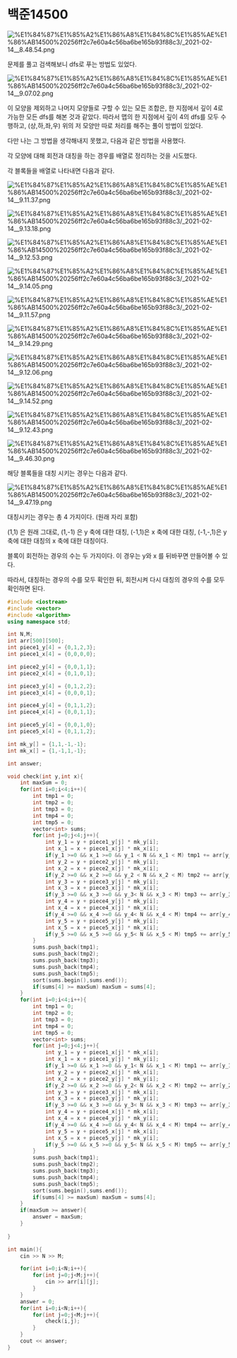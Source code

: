 # 백준14500

![%E1%84%87%E1%85%A2%E1%86%A8%E1%84%8C%E1%85%AE%E1%86%AB14500%20256ff2c7e60a4c56ba6be165b93f88c3/_2021-02-14__8.48.54.png](%E1%84%87%E1%85%A2%E1%86%A8%E1%84%8C%E1%85%AE%E1%86%AB14500%20256ff2c7e60a4c56ba6be165b93f88c3/_2021-02-14__8.48.54.png)

문제를 풀고 검색해보니 dfs로 푸는 방법도 있었다. 

![%E1%84%87%E1%85%A2%E1%86%A8%E1%84%8C%E1%85%AE%E1%86%AB14500%20256ff2c7e60a4c56ba6be165b93f88c3/_2021-02-14__9.07.02.png](%E1%84%87%E1%85%A2%E1%86%A8%E1%84%8C%E1%85%AE%E1%86%AB14500%20256ff2c7e60a4c56ba6be165b93f88c3/_2021-02-14__9.07.02.png)

이 모양을 제외하고 나머지 모양들로 구할 수 있는 모든 조합은, 한 지점에서 깊이 4로 가능한 모든 dfs를 해본 것과 같았다. 따라서 맵의 한 지점에서 깊이 4의 dfs를 모두 수행하고, (상,하,좌,우) 위의 저 모양만 따로 처리를 해주는 풀이 방법이 있었다. 

다만 나는 그 방법을 생각해내지 못했고, 다음과 같은 방법을 사용했다. 

각 모양에 대해 회전과 대칭을 하는 경우를 배열로 정리하는 것을 시도했다. 

각 블록들을 배열로 나타내면 다음과 같다. 

![%E1%84%87%E1%85%A2%E1%86%A8%E1%84%8C%E1%85%AE%E1%86%AB14500%20256ff2c7e60a4c56ba6be165b93f88c3/_2021-02-14__9.11.37.png](%E1%84%87%E1%85%A2%E1%86%A8%E1%84%8C%E1%85%AE%E1%86%AB14500%20256ff2c7e60a4c56ba6be165b93f88c3/_2021-02-14__9.11.37.png)

![%E1%84%87%E1%85%A2%E1%86%A8%E1%84%8C%E1%85%AE%E1%86%AB14500%20256ff2c7e60a4c56ba6be165b93f88c3/_2021-02-14__9.13.18.png](%E1%84%87%E1%85%A2%E1%86%A8%E1%84%8C%E1%85%AE%E1%86%AB14500%20256ff2c7e60a4c56ba6be165b93f88c3/_2021-02-14__9.13.18.png)

![%E1%84%87%E1%85%A2%E1%86%A8%E1%84%8C%E1%85%AE%E1%86%AB14500%20256ff2c7e60a4c56ba6be165b93f88c3/_2021-02-14__9.12.53.png](%E1%84%87%E1%85%A2%E1%86%A8%E1%84%8C%E1%85%AE%E1%86%AB14500%20256ff2c7e60a4c56ba6be165b93f88c3/_2021-02-14__9.12.53.png)

![%E1%84%87%E1%85%A2%E1%86%A8%E1%84%8C%E1%85%AE%E1%86%AB14500%20256ff2c7e60a4c56ba6be165b93f88c3/_2021-02-14__9.14.05.png](%E1%84%87%E1%85%A2%E1%86%A8%E1%84%8C%E1%85%AE%E1%86%AB14500%20256ff2c7e60a4c56ba6be165b93f88c3/_2021-02-14__9.14.05.png)

![%E1%84%87%E1%85%A2%E1%86%A8%E1%84%8C%E1%85%AE%E1%86%AB14500%20256ff2c7e60a4c56ba6be165b93f88c3/_2021-02-14__9.11.57.png](%E1%84%87%E1%85%A2%E1%86%A8%E1%84%8C%E1%85%AE%E1%86%AB14500%20256ff2c7e60a4c56ba6be165b93f88c3/_2021-02-14__9.11.57.png)

![%E1%84%87%E1%85%A2%E1%86%A8%E1%84%8C%E1%85%AE%E1%86%AB14500%20256ff2c7e60a4c56ba6be165b93f88c3/_2021-02-14__9.14.29.png](%E1%84%87%E1%85%A2%E1%86%A8%E1%84%8C%E1%85%AE%E1%86%AB14500%20256ff2c7e60a4c56ba6be165b93f88c3/_2021-02-14__9.14.29.png)

![%E1%84%87%E1%85%A2%E1%86%A8%E1%84%8C%E1%85%AE%E1%86%AB14500%20256ff2c7e60a4c56ba6be165b93f88c3/_2021-02-14__9.12.06.png](%E1%84%87%E1%85%A2%E1%86%A8%E1%84%8C%E1%85%AE%E1%86%AB14500%20256ff2c7e60a4c56ba6be165b93f88c3/_2021-02-14__9.12.06.png)

![%E1%84%87%E1%85%A2%E1%86%A8%E1%84%8C%E1%85%AE%E1%86%AB14500%20256ff2c7e60a4c56ba6be165b93f88c3/_2021-02-14__9.14.52.png](%E1%84%87%E1%85%A2%E1%86%A8%E1%84%8C%E1%85%AE%E1%86%AB14500%20256ff2c7e60a4c56ba6be165b93f88c3/_2021-02-14__9.14.52.png)

![%E1%84%87%E1%85%A2%E1%86%A8%E1%84%8C%E1%85%AE%E1%86%AB14500%20256ff2c7e60a4c56ba6be165b93f88c3/_2021-02-14__9.12.43.png](%E1%84%87%E1%85%A2%E1%86%A8%E1%84%8C%E1%85%AE%E1%86%AB14500%20256ff2c7e60a4c56ba6be165b93f88c3/_2021-02-14__9.12.43.png)

![%E1%84%87%E1%85%A2%E1%86%A8%E1%84%8C%E1%85%AE%E1%86%AB14500%20256ff2c7e60a4c56ba6be165b93f88c3/_2021-02-14__9.46.30.png](%E1%84%87%E1%85%A2%E1%86%A8%E1%84%8C%E1%85%AE%E1%86%AB14500%20256ff2c7e60a4c56ba6be165b93f88c3/_2021-02-14__9.46.30.png)

해당 블록들을 대칭 시키는 경우는 다음과 같다.

![%E1%84%87%E1%85%A2%E1%86%A8%E1%84%8C%E1%85%AE%E1%86%AB14500%20256ff2c7e60a4c56ba6be165b93f88c3/_2021-02-14__9.47.19.png](%E1%84%87%E1%85%A2%E1%86%A8%E1%84%8C%E1%85%AE%E1%86%AB14500%20256ff2c7e60a4c56ba6be165b93f88c3/_2021-02-14__9.47.19.png)

대칭시키는 경우는 총 4 가지이다. (원래 자리 포함)

(1,1) 은 원래 그대로, (1,-1) 은 y 축에 대한 대칭, (-1,1)은 x 축에 대한 대칭, (-1,-,1)은 y축에 대한 대칭의 x 축에 대한 대칭이다. 

블록이 회전하는 경우의 수는 두 가지이다. 이 경우는 y와 x 를 뒤바꾸면 만들어볼 수 있다. 

따라서, 대칭하는 경우의 수를 모두 확인한 뒤, 회전시켜 다시 대칭의 경우의 수를 모두 확인하면 된다. 

```cpp
#include <iostream>
#include <vector>
#include <algorithm>
using namespace std;

int N,M;
int arr[500][500];
int piece1_y[4] = {0,1,2,3};
int piece1_x[4] = {0,0,0,0};

int piece2_y[4] = {0,0,1,1};
int piece2_x[4] = {0,1,0,1};

int piece3_y[4] = {0,1,2,2};
int piece3_x[4] = {0,0,0,1};

int piece4_y[4] = {0,1,1,2};
int piece4_x[4] = {0,0,1,1};

int piece5_y[4] = {0,0,1,0};
int piece5_x[4] = {0,1,1,2};

int mk_y[] = {1,1,-1,-1};
int mk_x[] = {1,-1,1,-1};

int answer;

void check(int y,int x){
    int maxSum = 0;
    for(int i=0;i<4;i++){
        int tmp1 = 0;
        int tmp2 = 0;
        int tmp3 = 0;
        int tmp4 = 0;
        int tmp5 = 0;
        vector<int> sums;
        for(int j=0;j<4;j++){
            int y_1 = y + piece1_y[j] * mk_y[i];
            int x_1 = x + piece1_x[j] * mk_x[i];
            if(y_1 >=0 && x_1 >=0 && y_1 < N && x_1 < M) tmp1 += arr[y_1][x_1];
            int y_2 = y + piece2_y[j] * mk_y[i];
            int x_2 = x + piece2_x[j] * mk_x[i];
            if(y_2 >=0 && x_2 >=0 && y_2 < N && x_2 < M) tmp2 += arr[y_2][x_2];
            int y_3 = y + piece3_y[j] * mk_y[i];
            int x_3 = x + piece3_x[j] * mk_x[i];
            if(y_3 >=0 && x_3 >=0 && y_3< N && x_3 < M) tmp3 += arr[y_3][x_3];
            int y_4 = y + piece4_y[j] * mk_y[i];
            int x_4 = x + piece4_x[j] * mk_x[i];
            if(y_4 >=0 && x_4 >=0 && y_4< N && x_4 < M) tmp4 += arr[y_4][x_4];
            int y_5 = y + piece5_y[j] * mk_y[i];
            int x_5 = x + piece5_x[j] * mk_x[i];
            if(y_5 >=0 && x_5 >=0 && y_5< N && x_5 < M) tmp5 += arr[y_5][x_5];
        }
        sums.push_back(tmp1);
        sums.push_back(tmp2);
        sums.push_back(tmp3);
        sums.push_back(tmp4);
        sums.push_back(tmp5);
        sort(sums.begin(),sums.end());
        if(sums[4] >= maxSum) maxSum = sums[4];
    }
    for(int i=0;i<4;i++){
        int tmp1 = 0;
        int tmp2 = 0;
        int tmp3 = 0;
        int tmp4 = 0;
        int tmp5 = 0;
        vector<int> sums;
        for(int j=0;j<4;j++){
            int y_1 = y + piece1_x[j] * mk_x[i];
            int x_1 = x + piece1_y[j] * mk_y[i];
            if(y_1 >=0 && x_1 >=0 && y_1< N && x_1 < M) tmp1 += arr[y_1][x_1];
            int y_2 = y + piece2_x[j] * mk_x[i];
            int x_2 = x + piece2_y[j] * mk_y[i];
            if(y_2 >=0 && x_2 >=0 && y_2< N && x_2 < M) tmp2 += arr[y_2][x_2];
            int y_3 = y + piece3_x[j] * mk_x[i];
            int x_3 = x + piece3_y[j] * mk_y[i];
            if(y_3 >=0 && x_3 >=0 && y_3< N && x_3 < M) tmp3 += arr[y_3][x_3];
            int y_4 = y + piece4_x[j] * mk_x[i];
            int x_4 = x + piece4_y[j] * mk_y[i];
            if(y_4 >=0 && x_4 >=0 && y_4< N && x_4 < M) tmp4 += arr[y_4][x_4];
            int y_5 = y + piece5_x[j] * mk_x[i];
            int x_5 = x + piece5_y[j] * mk_y[i];
            if(y_5 >=0 && x_5 >=0 && y_5< N && x_5 < M) tmp5 += arr[y_5][x_5];
        }
        sums.push_back(tmp1);
        sums.push_back(tmp2);
        sums.push_back(tmp3);
        sums.push_back(tmp4);
        sums.push_back(tmp5);
        sort(sums.begin(),sums.end());
        if(sums[4] >= maxSum) maxSum = sums[4];
    }
    if(maxSum >= answer){
        answer = maxSum;
    }
    
}

int main(){
    cin >> N >> M;

    for(int i=0;i<N;i++){
        for(int j=0;j<M;j++){
            cin >> arr[i][j];
        }
    }
    answer = 0;
    for(int i=0;i<N;i++){
        for(int j=0;j<M;j++){
            check(i,j);
        }
    }
    cout << answer;
}
```